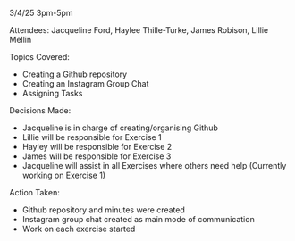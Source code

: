 3/4/25 3pm-5pm

Attendees: Jacqueline Ford, Haylee Thille-Turke, James Robison, Lillie Mellin

Topics Covered:
- Creating a Github repository
- Creating an Instagram Group Chat
- Assigning Tasks

Decisions Made:
- Jacqueline is in charge of creating/organising Github
- Lillie will be responsible for Exercise 1
- Hayley will be responsible for Exercise 2
- James will be responsible for Exercise 3
- Jacqueline will assist in all Exercises where others need help (Currently working on Exercise 1)

Action Taken:
- Github repository and minutes were created
- Instagram group chat created as main mode of communication
- Work on each exercise started
